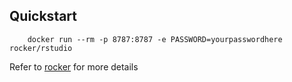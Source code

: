 ## Quickstart

```
    docker run --rm -p 8787:8787 -e PASSWORD=yourpasswordhere rocker/rstudio
```    

Refer to [rocker](https://github.com/rocker-org/rocker-versioned/tree/master/rstudio) for more details


